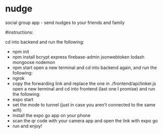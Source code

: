 # nudge
social group app - send nudges to your friends and family

#instructions:

cd into backend and run the following:
 - npm init
 - npm install bcrypt express firebase-admin jsonwebtoken lodash mongoose nodemon
 - npm start
open a new terminal and cd into backend again, and run the following: 
 - ngrok
 - copy the forwarding link and replace the one in ./frontend/api/linker.js
open a new terminal and cd into frontend (last one I promise) and run the following:
 - expo start
 - set the mode to tunnel (just in case you aren't connected to the same wifi)
 - install the expo go app on your phone
 - scan the qr code with your camera app and open the link with expo go
 - run and enjoy!

